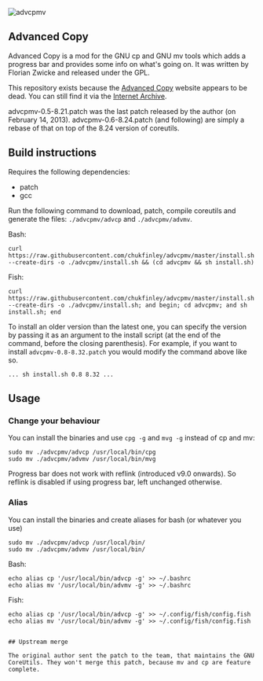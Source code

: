 ![advcpmv](https://web.archive.org/web/20131217004029im_/http://beatex.org/web/advcopy/advcpmv-screen-20130313.png)

## Advanced Copy ##

Advanced Copy is a mod for the GNU cp and GNU mv tools which adds a progress bar and provides some info on what's going on. It was written by Florian Zwicke and released under the GPL.

This repository exists because the [Advanced Copy](http://beatex.org/web/advancedcopy.html) website appears to be dead. You can still find it via the [Internet Archive](https://web.archive.org/web/20131115171331/http://beatex.org/web/advancedcopy.html).

advcpmv-0.5-8.21.patch was the last patch released by the author (on February 14, 2013). advcpmv-0.6-8.24.patch (and following) are simply a rebase of that on top of the 8.24 version of coreutils.

## Build instructions

Requires the following dependencies:
 - patch
 - gcc

Run the following command to download, patch, compile coreutils and generate the files: `./advcpmv/advcp` and `./advcpmv/advmv`.

Bash:
```
curl https://raw.githubusercontent.com/chukfinley/advcpmv/master/install.sh --create-dirs -o ./advcpmv/install.sh && (cd advcpmv && sh install.sh)
```
Fish:
```
curl https://raw.githubusercontent.com/chukfinley/advcpmv/master/install.sh --create-dirs -o ./advcpmv/install.sh; and begin; cd advcpmv; and sh install.sh; end
```

To install an older version than the latest one, you can specify the version by passing it as an argument to the install script (at the end of the command, before the closing parenthesis). For example, if you want to install `advcpmv-0.8-8.32.patch` you would modify the command above like so.

```
... sh install.sh 0.8 8.32 ...
```

## Usage

### Change your behaviour

You can install the binaries and use `cpg -g` and `mvg -g` instead of cp and mv:

```
sudo mv ./advcpmv/advcp /usr/local/bin/cpg
sudo mv ./advcpmv/advmv /usr/local/bin/mvg
```

Progress bar does not work with reflink (introduced v9.0 onwards). So reflink is disabled if using progress bar, left unchanged otherwise.

### Alias

You can install the binaries and create aliases for bash (or whatever you use)

```
sudo mv ./advcpmv/advcp /usr/local/bin/
sudo mv ./advcpmv/advmv /usr/local/bin/
```

Bash:
```
echo alias cp '/usr/local/bin/advcp -g' >> ~/.bashrc
echo alias mv '/usr/local/bin/advmv -g' >> ~/.bashrc
```
Fish:
```
echo alias cp '/usr/local/bin/advcp -g' >> ~/.config/fish/config.fish
echo alias mv '/usr/local/bin/advmv -g' >> ~/.config/fish/config.fish
```
```

## Upstream merge

The original author sent the patch to the team, that maintains the GNU CoreUtils. They won't merge this patch, because mv and cp are feature complete.
